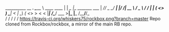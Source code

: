 __________               __   ___.
\______   \ ____   ____ |  | _\_ |__   _______  ___
 |       _//  _ \_/ ___\|  |/ /| __ \ /  _ \  \/  /
 |    |   (  <_> )  \___|    < | \_\ (  <_> > <  <
 |____|_  /\____/ \___  >__|_ \|___  /\____/__/\_ \
        \/            \/     \/    \/            \/
<img>https://travis-ci.org/whiskers75/rockbox.png?branch=master</img>
Repo cloned from Rockbox/rockbox, a mirror of the main RB repo.
